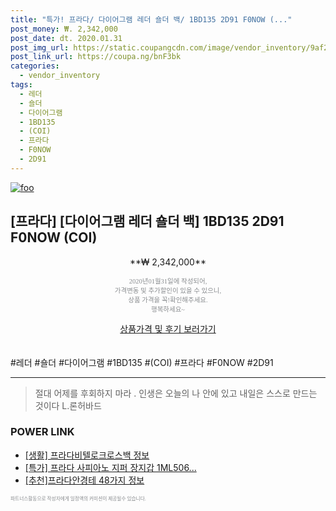 ```yaml
--- 
title: "특가! 프라다/ 다이어그램 레더 숄더 백/ 1BD135 2D91 F0NOW (..." 
post_money: ₩. 2,342,000 
post_date: dt. 2020.01.31 
post_img_url: https://static.coupangcdn.com/image/vendor_inventory/9af2/7828908aff5063667aea63d181533614c50f7e8c399aea0575d64839870c.jpg 
post_link_url: https://coupa.ng/bnF3bk 
categories: 
  - vendor_inventory 
tags: 
  - 레더 
  - 숄더 
  - 다이어그램 
  - 1BD135 
  - (COI) 
  - 프라다 
  - F0NOW 
  - 2D91 
--- 
```

[![foo](https://static.coupangcdn.com/image/vendor_inventory/9af2/7828908aff5063667aea63d181533614c50f7e8c399aea0575d64839870c.jpg)](https://coupa.ng/bnF3bk) 

## [프라다] [다이어그램 레더 숄더 백] 1BD135 2D91 F0NOW (COI) 
<p style="text-align: center;">**₩ 2,342,000**</p> 
<p style="text-align: center;"><span style="color: #898c8f; font-family: Georgia,Times,serif; font-size: 0.75em;">2020년01월31일에 작성되어, <br>가격변동 및 추가할인이 있을 수 있으니,<br> 상품 가격을 꼭!확인해주세요.<br>행복하세요~</span> 
</p>	 
<div markdown="0" style="text-align: center;"><a href="https://coupa.ng/bnF3bk" class="btn btn--success">상품가격 및 후기 보러가기</a></div> 
<br><br> 
  #레더 #숄더 #다이어그램 #1BD135 #(COI) #프라다 #F0NOW #2D91 
<hr> 

> 절대 어제를 후회하지 마라 . 인생은 오늘의 나 안에 있고 내일은 스스로 만드는 것이다 L.론허바드 


### POWER LINK

* <a href="https://blog.naver.com/fasyy4321/221766262256" target="_blank"> [생활] 프라다비텔로크로스백 정보 </a>
* <a href="https://blog.naver.com/an0733/221785812326" target="_blank">[특가] 프라다 사피아노 지퍼 장지갑 1ML506...</a>
* <a href="https://blog.naver.com/fasyy4321/221785359782" target="_blank">[추천]프라다안경테 48가지 정보</a>

<span style="color: #898c8f; font-family: Georgia,Times,serif; font-size: 0.55em;">파트너스활동으로 작성자에게 일정액의 커미션이 제공될수 있습니다.</span> 
